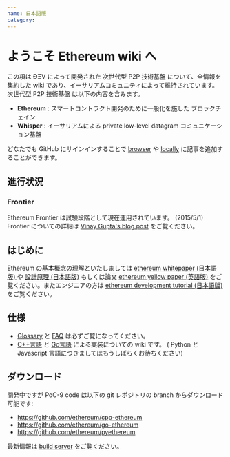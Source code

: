 ```yaml
---
name: 日本語版
category: 
---
```


# ようこそ Ethereum wiki へ

この項は ÐΞV によって開発された 次世代型 P2P 技術基盤 について、全情報を集約した wiki であり、イーサリアムコミュニティによって維持されています。次世代型 P2P 技術基盤 は以下の内容を含みます。  
* **Ethereum** : スマートコントラクト開発のために一般化を施した ブロックチェイン   
* **Whisper** : イーサリアムによる private low-level datagram コミュニケーション基盤

どなたでも GitHub にサインインすることで [browser](https://help.github.com/articles/editing-wiki-pages-via-the-online-interface) や [locally](https://help.github.com/articles/adding-and-editing-wiki-pages-locally) に記事を追加することができます。

## 進行状況 

### Frontier 

Ethereum Frontier は試験段階として現在運用されています。 (2015/5/1)  
Frontier についての詳細は [Vinay Gupta's blog post](https://blog.ethereum.org/2015/03/03/ethereum-launch-process/) をご覧ください。

## はじめに
Ethereum の基本概念の理解といたしましては [ethereum whitepaper (日本語版) ](https://github.com/ethereum/wiki/wiki/%5BJapanese%5D-White-Paper) や [設計原理 (日本語版)](https://github.com/ethereum/wiki/wiki/%5BJapanese%5D-Design-Rationale--(設計原理)) もしくは論文 [ethereum yellow paper (英語版)](http://gavwood.com/Paper.pdf) をご覧ください。またエンジニアの方は [ethereum development tutorial (日本語版)](https://github.com/ethereum/wiki/wiki/%5BJapanese%5D--Ethereum-Development-Tutorial) をご覧ください。

## 仕様
- [Glossary](https://github.com/ethereum/wiki/wiki/Glossary) と [FAQ](https://github.com/ethereum/wiki/wiki/FAQ) は必ずご覧になってください。  
- [C++言語](https://github.com/ethereum/cpp-ethereum/wiki) と [Go言語](https://github.com/ethereum/go-ethereum/wiki) による実装についての wiki です。 ( Python と Javascript 言語につきましてはもうしばらくお待ちください)

## ダウンロード
開発中ですが PoC-9 code は以下の git レポジトリの branch からダウンロード可能です:
- https://github.com/ethereum/cpp-ethereum
- https://github.com/ethereum/go-ethereum
- https://github.com/ethereum/pyethereum

最新情報は [build server](http://build.ethdev.com/console) をご覧ください。